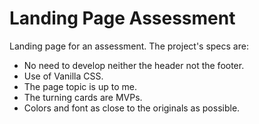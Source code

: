 # Landing Page Assessment

Landing page for an assessment. The project's specs are:

- No need to develop neither the header not the footer.
- Use of Vanilla CSS.
- The page topic is up to me.
- The turning cards are MVPs.
- Colors and font as close to the originals as possible.
